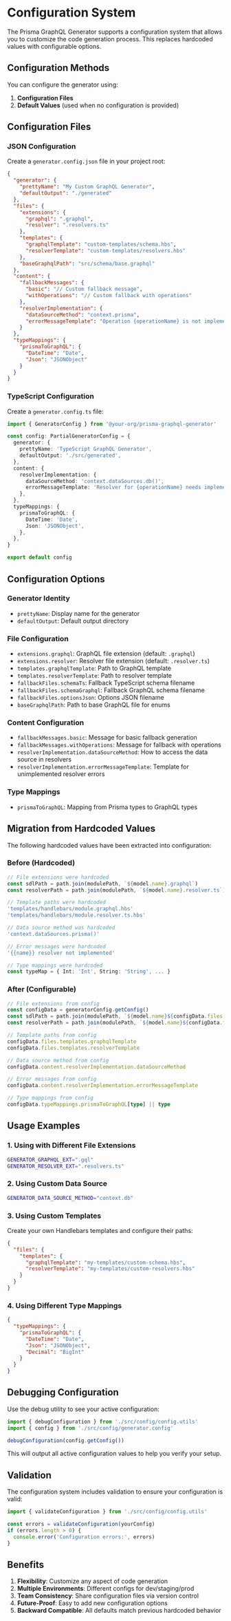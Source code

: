 # Configuration System

The Prisma GraphQL Generator supports a configuration system that allows you to customize the code generation process. This replaces hardcoded values with configurable options.

## Configuration Methods

You can configure the generator using:

1. **Configuration Files**
2. **Default Values** (used when no configuration is provided)

## Configuration Files

### JSON Configuration

Create a `generator.config.json` file in your project root:

```json
{
  "generator": {
    "prettyName": "My Custom GraphQL Generator",
    "defaultOutput": "./generated"
  },
  "files": {
    "extensions": {
      "graphql": ".graphql",
      "resolver": ".resolvers.ts"
    },
    "templates": {
      "graphqlTemplate": "custom-templates/schema.hbs",
      "resolverTemplate": "custom-templates/resolvers.hbs"
    },
    "baseGraphqlPath": "src/schema/base.graphql"
  },
  "content": {
    "fallbackMessages": {
      "basic": "// Custom fallback message",
      "withOperations": "// Custom fallback with operations"
    },
    "resolverImplementation": {
      "dataSourceMethod": "context.prisma",
      "errorMessageTemplate": "Operation {operationName} is not implemented"
    }
  },
  "typeMappings": {
    "prismaToGraphQL": {
      "DateTime": "Date",
      "Json": "JSONObject"
    }
  }
}
```

### TypeScript Configuration

Create a `generator.config.ts` file:

```typescript
import { GeneratorConfig } from '@your-org/prisma-graphql-generator'

const config: PartialGeneratorConfig = {
  generator: {
    prettyName: 'TypeScript GraphQL Generator',
    defaultOutput: './src/generated',
  },
  content: {
    resolverImplementation: {
      dataSourceMethod: 'context.dataSources.db()',
      errorMessageTemplate: 'Resolver for {operationName} needs implementation',
    },
  },
  typeMappings: {
    prismaToGraphQL: {
      DateTime: 'Date',
      Json: 'JSONObject',
    },
  },
}

export default config
```

## Configuration Options

### Generator Identity

- `prettyName`: Display name for the generator
- `defaultOutput`: Default output directory

### File Configuration

- `extensions.graphql`: GraphQL file extension (default: `.graphql`)
- `extensions.resolver`: Resolver file extension (default: `.resolver.ts`)
- `templates.graphqlTemplate`: Path to GraphQL template
- `templates.resolverTemplate`: Path to resolver template
- `fallbackFiles.schemaTs`: Fallback TypeScript schema filename
- `fallbackFiles.schemaGraphql`: Fallback GraphQL schema filename
- `fallbackFiles.optionsJson`: Options JSON filename
- `baseGraphqlPath`: Path to base GraphQL file for enums

### Content Configuration

- `fallbackMessages.basic`: Message for basic fallback generation
- `fallbackMessages.withOperations`: Message for fallback with operations
- `resolverImplementation.dataSourceMethod`: How to access the data source in resolvers
- `resolverImplementation.errorMessageTemplate`: Template for unimplemented resolver errors

### Type Mappings

- `prismaToGraphQL`: Mapping from Prisma types to GraphQL types

## Migration from Hardcoded Values

The following hardcoded values have been extracted into configuration:

### Before (Hardcoded)

```typescript
// File extensions were hardcoded
const sdlPath = path.join(modulePath, `${model.name}.graphql`)
const resolverPath = path.join(modulePath, `${model.name}.resolver.ts`)

// Template paths were hardcoded
'templates/handlebars/module.graphql.hbs'
'templates/handlebars/module.resolver.ts.hbs'

// Data source method was hardcoded
'context.dataSources.prisma()'

// Error messages were hardcoded
'{{name}} resolver not implemented'

// Type mappings were hardcoded
const typeMap = { Int: 'Int', String: 'String', ... }
```

### After (Configurable)

```typescript
// File extensions from config
const configData = generatorConfig.getConfig()
const sdlPath = path.join(modulePath, `${model.name}${configData.files.extensions.graphql}`)
const resolverPath = path.join(modulePath, `${model.name}${configData.files.extensions.resolver}`)

// Template paths from config
configData.files.templates.graphqlTemplate
configData.files.templates.resolverTemplate

// Data source method from config
configData.content.resolverImplementation.dataSourceMethod

// Error messages from config
configData.content.resolverImplementation.errorMessageTemplate

// Type mappings from config
configData.typeMappings.prismaToGraphQL[type] || type
```

## Usage Examples

### 1. Using with Different File Extensions

```bash
GENERATOR_GRAPHQL_EXT=".gql"
GENERATOR_RESOLVER_EXT=".resolvers.ts"
```

### 2. Using Custom Data Source

```bash
GENERATOR_DATA_SOURCE_METHOD="context.db"
```

### 3. Using Custom Templates

Create your own Handlebars templates and configure their paths:

```json
{
  "files": {
    "templates": {
      "graphqlTemplate": "my-templates/custom-schema.hbs",
      "resolverTemplate": "my-templates/custom-resolvers.hbs"
    }
  }
}
```

### 4. Using Different Type Mappings

```json
{
  "typeMappings": {
    "prismaToGraphQL": {
      "DateTime": "Date",
      "Json": "JSONObject",
      "Decimal": "BigInt"
    }
  }
}
```

## Debugging Configuration

Use the debug utility to see your active configuration:

```typescript
import { debugConfiguration } from './src/config/config.utils'
import { config } from './src/config/generator.config'

debugConfiguration(config.getConfig())
```

This will output all active configuration values to help you verify your setup.

## Validation

The configuration system includes validation to ensure your configuration is valid:

```typescript
import { validateConfiguration } from './src/config/config.utils'

const errors = validateConfiguration(yourConfig)
if (errors.length > 0) {
  console.error('Configuration errors:', errors)
}
```

## Benefits

1. **Flexibility**: Customize any aspect of code generation
2. **Multiple Environments**: Different configs for dev/staging/prod
3. **Team Consistency**: Share configuration files via version control
4. **Future-Proof**: Easy to add new configuration options
5. **Backward Compatible**: All defaults match previous hardcoded behavior
